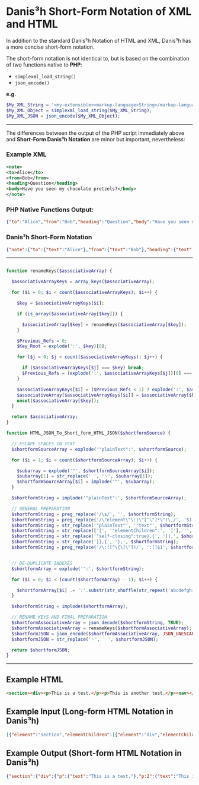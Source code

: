 # Danis³h Short-Form Notation of XML and HTML
In addition to the standard Danis³h Notation of HTML and XML, Danis³h has a more concise short-form notation.

The short-form notation is not identical to, but is based on the combination of *two* functions native to **PHP**:

 - `simplexml_load_string()`
 - `json_encode()`

**e.g.**

```php
$My_XML_String = '<my-extensible><markup-language>String</markup-language></my-extensible>';
$My_XML_Object = simplexml_load_string($My_XML_String);
$My_XML_JSON = json_encode($My_XML_Object);
```

_____

The differences between the output of the PHP script immediately above and **Short-Form Danis³h Notation** are minor but important, nevertheless:

### Example XML
```xml
<note>
<to>Alice</to>
<from>Bob</from>
<heading>Question</heading>
<body>Have you seen my chocolate pretzels?</body>
</note>
```

### PHP Native Functions Output:
```json
{"to":"Alice","from":"Bob","heading":"Question","body":"Have you seen my chocolate pretzels?"}
```

### Danis³h Short-Form Notation
```json
{"note":{"to":{"text":"Alice"},"from":{"text":"Bob"},"heading":{"text":"Question"},"body":{"text":"Have you seen my chocolate pretzels?"}}}
```
    
_______

```php

function renameKeys($associativeArray) {

  $associativeArrayKeys = array_keys($associativeArray);

  for ($i = 0; $i < count($associativeArrayKeys); $i++) {

    $key = $associativeArrayKeys[$i];

    if (is_array($associativeArray[$key])) {

      $associativeArray[$key] = renameKeys($associativeArray[$key]);
    }

    $Previous_Refs = 0;
    $Key_Root = explode(':', $key)[0];

    for ($j = 0; $j < count($associativeArrayKeys); $j++) {

      if ($associativeArrayKeys[$j] === $key) break;
      $Previous_Refs = (explode(':', $associativeArrayKeys[$j])[0] === $Key_Root) ? ($Previous_Refs + 1) : $Previous_Refs;
    }

    $associativeArrayKeys[$i] = ($Previous_Refs < 1) ? explode(':', $associativeArrayKeys[$i])[0] : explode(':', $associativeArrayKeys[$i])[0].':'.($Previous_Refs + 1);
    $associativeArray[$associativeArrayKeys[$i]] = $associativeArray[$key];
    unset($associativeArray[$key]);
  }

  return $associativeArray;
}

function HTML_JSON_To_Short_form_HTML_JSON($shortformSource) {

  // ESCAPE SPACES IN TEXT
  $shortformSourceArray = explode('"plainText":', $shortformSource);

  for ($i = 1; $i < count($shortformSourceArray); $i++) {

    $subarray = explode('"', $shortformSourceArray[$i]);
    $subarray[1] = str_replace(' ', '␠', $subarray[1]);
    $shortformSourceArray[$i] = implode('"', $subarray);
  }

  $shortformString = implode('"plainText":', $shortformSourceArray);

  // GENERAL PREPARATION
  $shortformString = preg_replace('/\s/', '', $shortformString);
  $shortformString = preg_replace('/\"element\"\:(\"[^\"]*\")\,/', '$1:', $shortformString);
  $shortformString = str_replace('"plainText"', '"text"', $shortformString);
  $shortformString = str_replace(['[', '"elementChildren":', ']'], '', $shortformString);
  $shortformString = str_replace('"self-closing":true},{', '[],', $shortformString);
  $shortformString = str_replace('}},{', '},', $shortformString);
  $shortformString = preg_replace('/\:([^\{\[\"])/', ':[]$1', $shortformString);


  // DE-DUPLICATE INDEXES  
  $shortformArray = explode('":', $shortformString);

  for ($i = 0; $i < (count($shortformArray) - 1); $i++) {

    $shortformArray[$i] .= ':'.substr(str_shuffle(str_repeat('abcdefghijklmnopqrstuvwxyz', 3)), 0, 3).'":';
  }

  $shortformString = implode($shortformArray);

  // RENAME KEYS AND FINAL PREPARATION
  $shortformAssociativeArray = json_decode($shortformString, TRUE);
  $shortformAssociativeArray = renameKeys($shortformAssociativeArray);
  $shortformJSON = json_encode($shortformAssociativeArray, JSON_UNESCAPED_SLASHES | JSON_UNESCAPED_UNICODE);
  $shortformJSON = str_replace('␠', ' ', $shortformJSON);

  return $shortformJSON; 
}

```

_________

## Example HTML
```html
<section><div><p>This is a test.</p><p>This is another test.</p><nav></nav></div><div><p>This is a third test.</p><p>This is a fourth test.</p><hr/><span>Something else.</span><hr/><p>This is a fifth test.</p></div></section>
```


## Example Input (Long-form HTML Notation in Danis³h)
```json
[{"element":"section","elementChildren":[{"element":"div","elementChildren":[{"element":"p","elementChildren":[{"plainText":"This is a test."}]},{"element":"p","elementChildren":[{"plainText":"This is another test."}]},{"element":"nav","elementChildren":[]}]},{"element":"div","elementChildren":[{"element":"p","elementChildren":[{"plainText":"This is a third test."}]},{"element":"p","elementChildren":[{"plainText":"This is a fourth test."}]},{"element":"hr","self-closing":true},{"element":"span","elementChildren":[{"plainText":"Something else."}]},{"element":"hr","self-closing":true},{"element":"p","elementChildren":[{"plainText":"This is a fifth test."}]}]}]}]
```

## Example Output (Short-form HTML Notation in Danis³h)
```json
{"section":{"div":{"p":{"text":"This is a test."},"p:2":{"text":"This is another test."},"nav":[]},"div:2":{"p":{"text":"This is a third test."},"p:2":{"text":"This is a fourth test."},"hr":[],"span":{"text":"Something else."},"hr:2":[],"p:3":{"text":"This is a fifth test."}}}}
```
